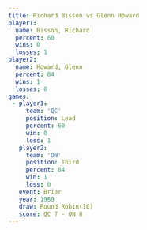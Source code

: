 ```yaml
---
title: Richard Bisson vs Glenn Howard
player1:               
  name: Bisson, Richard
  percent: 60          
  wins: 0              
  losses: 1            
player2:               
  name: Howard, Glenn  
  percent: 84          
  wins: 1              
  losses: 0            
games:
 - player1:        
     team: 'QC'    
     position: Lead
     percent: 60   
     win: 0        
     loss: 1       
   player2:         
     team: 'ON'     
     position: Third
     percent: 84    
     win: 1         
     loss: 0        
   event: Brier         
   year: 1989           
   draw: Round Robin(10)
   score: QC 7 - ON 8   
---
```

